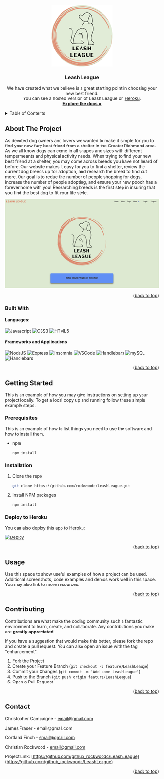 <!-- Improved compatibility of back to top link: See: https://github.com/othneildrew/Best-README-Template/pull/73 -->
<a name="readme-top"></a>
<!--
*** Thanks for checking out the Best-README-Template. If you have a suggestion
*** that would make this better, please fork the repo and create a pull request
*** or simply open an issue with the tag "enhancement".
*** Don't forget to give the project a star!
*** Thanks again! Now go create something AMAZING! :D
-->



<!-- PROJECT SHIELDS -->
<!--
*** I'm using markdown "reference style" links for readability.
*** Reference links are enclosed in brackets [ ] instead of parentheses ( ).
*** See the bottom of this document for the declaration of the reference variables
*** for contributors-url, forks-url, etc. This is an optional, concise syntax you may use.
*** https://www.markdownguide.org/basic-syntax/#reference-style-links
-->
<!-- PROJECT LOGO -->
<br />
<div align="center">
  <a href="https://github.com/github_username/repo_name">
    <img src="public/imgs/logo.png" alt="Logo" width="200" height="200">
  </a>

<h3 align="center">Leash League</h3>

  <p align="center">
We have created what we believe is a great starting point in choosing your new best friend. 
    <br />
    You can see a hosted version of Leash League on <a href="https://warm-plateau-73527.herokuapp.com/" target="">Heroku</a>.
    <br />
    <a href="https://github.com/rockwoodc/LeashLeague"><strong>Explore the docs »</strong></a>
</div>



<!-- TABLE OF CONTENTS -->
<details>
  <summary>Table of Contents</summary>
  <ol>
    <li>
      <a href="#about-the-project">About The Project</a>
      <ul>
        <li><a href="#built-with">Built With</a></li>
      </ul>
    </li>
    <li>
      <a href="#getting-started">Getting Started</a>
      <ul>
        <li><a href="#prerequisites">Prerequisites</a></li>
        <li><a href="#installation">Installation</a></li>
        <li><a href="#heroku">Deploy to Heroku</a></li>
      </ul>
    </li>
    <li><a href="#usage">Usage</a></li>
    <li><a href="#contributing">Contributing</a></li>
    <li><a href="#contact">Contact</a></li>
  </ol>
</details>



<!-- ABOUT THE PROJECT -->
## About The Project


As devoted dog owners and lovers we wanted to make it simple for you to find your new fury best friend from a shelter in the Greater Richmond area. As we all know dogs can come in all shapes and sizes with different tempermeants and physical activity needs. When trying to find your new best friend at a shelter, you may come across breeds you have not heard of before. Our website makes it easy for you to find a shelter, review the current dog breeds up for adoption, and research the breed to find out more. Our goal is to redue the number of people shopping for dogs, increase the number of people adopting, and ensure your new pooch has a forever home with you! Researching breeds is the first step in insuring that you find the best dog to fit your life style.


<div align="center">
  <a href="https://github.com/github_username/repo_name">
    <img src="public/imgs/SS.png" alt="Logo">
  </a>
</div>


<p align="right">(<a href="#readme-top">back to top</a>)</p>



### Built With

#### Languages:

![Javascript](https://img.shields.io/badge/-JavaScript-EDD222?style=flat&logo=javascript&logoColor=white)
![CSS3](https://img.shields.io/badge/-CSS3-1572B6?style=flat&logo=css3)
![HTML5](https://img.shields.io/badge/-HTML5-E34F26?style=flat&logo=html5&logoColor=white)

#### Frameworks and Applications
![NodeJS](http://img.shields.io/badge/-NodeJS-6EBF20?style=flat&logo=node.js&logoColor=white)
![Express](http://img.shields.io/badge/-Express-black?style=flat&logo=express&logoColor=white)
![Insomnia](https://img.shields.io/badge/-Insomnia-5849BE?style=flat&logo=insomnia&logoColor=white)
![VSCode](https://img.shields.io/badge/-VSCode-007ACC?style=flat&logo=visual-studio-code&logoColor=white)
![Handlebars](https://img.shields.io/badge/-Handlebars-666666?style=flat&logo=handlebars.js&logoColor=white)
![mySQL](https://img.shields.io/badge/-mySQL-4479A1?style=flat&logo=mySQL&logoColor=white)
![Handlebars](https://img.shields.io/badge/-Sequelize-52B0E7?style=flat&logo=sequelize&logoColor=white)

<p align="right">(<a href="#readme-top">back to top</a>)</p>



<!-- GETTING STARTED -->
## Getting Started

This is an example of how you may give instructions on setting up your project locally.
To get a local copy up and running follow these simple example steps.

### Prerequisites

This is an example of how to list things you need to use the software and how to install them.
* npm
  ```sh
  npm install
  ```
  

### Installation

1. Clone the repo
   ```sh
   git clone https://github.com/rockwoodc/LeashLeague.git
   ```
3. Install NPM packages
   ```sh
   npm install
   ```
   
   
### Deploy to Heroku
You can also deploy this app to Heroku:

[![Deploy](https://www.herokucdn.com/deploy/button.svg)](https://heroku.com/deploy)

<p align="right">(<a href="#readme-top">back to top</a>)</p>



<!-- USAGE EXAMPLES -->
## Usage

Use this space to show useful examples of how a project can be used. Additional screenshots, code examples and demos work well in this space. You may also link to more resources.

<p align="right">(<a href="#readme-top">back to top</a>)</p>

<!-- CONTRIBUTING -->
## Contributing

Contributions are what make the coding community such a fantastic environment to learn, create, and collaborate. Any contributions you make are **greatly appreciated**.

If you have a suggestion that would make this better, please fork the repo and create a pull request. You can also open an issue with the tag "enhancement".

1. Fork the Project
2. Create your Feature Branch (`git checkout -b feature/LeashLeauge`)
3. Commit your Changes (`git commit -m 'Add some LeashLeague'`)
4. Push to the Branch (`git push origin feature/LeashLeague`)
5. Open a Pull Request

<p align="right">(<a href="#readme-top">back to top</a>)</p>

<!-- CONTACT -->
## Contact

Christopher Campaigne - email@gmail.com

James Fraser - email@gmail.com

Cortland Finch - email@gmail.com

Christian Rockwood - email@gmail.com



Project Link: [https://github.com/github_rockwoodc/LeashLeague](https://github.com/github_rockwoodc/LeashLeague)

<p align="right">(<a href="#readme-top">back to top</a>)</p>
